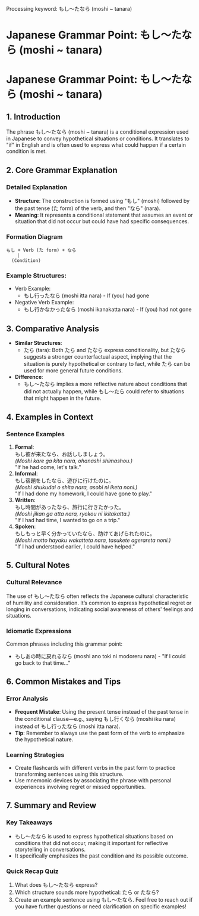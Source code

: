 Processing keyword: もし～たなら (moshi ~ tanara)
# Japanese Grammar Point: もし～たなら (moshi ~ tanara)
# Japanese Grammar Point: もし～たなら (moshi ~ tanara)
## 1. Introduction
The phrase もし～たなら (moshi ~ tanara) is a conditional expression used in Japanese to convey hypothetical situations or conditions. It translates to "if" in English and is often used to express what could happen if a certain condition is met.
## 2. Core Grammar Explanation
### Detailed Explanation
- **Structure**: The construction is formed using "もし" (moshi) followed by the past tense (た form) of the verb, and then "なら" (nara).
- **Meaning**: It represents a conditional statement that assumes an event or situation that did not occur but could have had specific consequences.
### Formation Diagram
```
もし + Verb (た form) + なら
    |
  (Condition)
```
### Example Structures:
- Verb Example: 
  - もし行ったなら (moshi itta nara) - If (you) had gone
- Negative Verb Example: 
  - もし行かなかったなら (moshi ikanakatta nara) - If (you) had not gone
## 3. Comparative Analysis
- **Similar Structures**: 
  - たら (tara): Both たら and たなら express conditionality, but たなら suggests a stronger counterfactual aspect, implying that the situation is purely hypothetical or contrary to fact, while たら can be used for more general future conditions.
- **Difference**: 
  - もし～たなら implies a more reflective nature about conditions that did not actually happen, while もし～たら could refer to situations that might happen in the future.
## 4. Examples in Context
### Sentence Examples
1. **Formal**:  
   もし彼が来たなら、お話ししましょう。  
   *(Moshi kare ga kita nara, ohanashi shimashou.)*  
   "If he had come, let's talk."
2. **Informal**:  
   もし宿題をしたなら、遊びに行けたのに。  
   *(Moshi shukudai o shita nara, asobi ni iketa noni.)*  
   "If I had done my homework, I could have gone to play."
3. **Written**:  
   もし時間があったなら、旅行に行きたかった。  
   *(Moshi jikan ga atta nara, ryokou ni ikitakatta.)*  
   "If I had had time, I wanted to go on a trip."
4. **Spoken**:  
   もしもっと早く分かっていたなら、助けてあげられたのに。  
   *(Moshi motto hayaku wakatteta nara, tasukete agerareta noni.)*  
   "If I had understood earlier, I could have helped."
## 5. Cultural Notes
### Cultural Relevance
The use of もし～たなら often reflects the Japanese cultural characteristic of humility and consideration. It’s common to express hypothetical regret or longing in conversations, indicating social awareness of others' feelings and situations.
### Idiomatic Expressions
Common phrases including this grammar point:
- もしあの時に戻れるなら (moshi ano toki ni modoreru nara) - "If I could go back to that time..."
## 6. Common Mistakes and Tips
### Error Analysis
- **Frequent Mistake**: Using the present tense instead of the past tense in the conditional clause—e.g., saying もし行くなら (moshi iku nara) instead of もし行ったなら (moshi itta nara).
- **Tip**: Remember to always use the past form of the verb to emphasize the hypothetical nature.
### Learning Strategies
- Create flashcards with different verbs in the past form to practice transforming sentences using this structure.
- Use mnemonic devices by associating the phrase with personal experiences involving regret or missed opportunities.
## 7. Summary and Review
### Key Takeaways
- もし～たなら is used to express hypothetical situations based on conditions that did not occur, making it important for reflective storytelling in conversations.
- It specifically emphasizes the past condition and its possible outcome.
### Quick Recap Quiz
1. What does もし～たなら express?
2. Which structure sounds more hypothetical: たら or たなら?
3. Create an example sentence using もし～たなら. 
Feel free to reach out if you have further questions or need clarification on specific examples!

